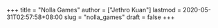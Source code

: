 +++
title = "Nolla Games"
author = ["Jethro Kuan"]
lastmod = 2020-05-31T02:57:58+08:00
slug = "nolla_games"
draft = false
+++
